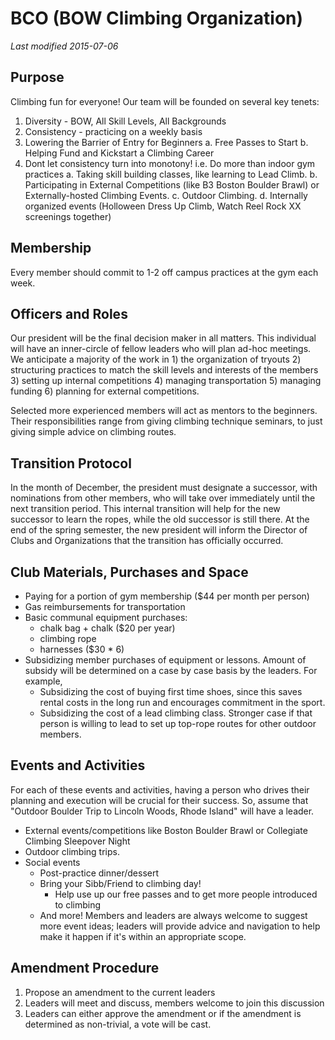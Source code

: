 # BCO (BOW Climbing Organization)
*Last modified 2015-07-06*

## Purpose
Climbing fun for everyone! Our team will be founded on several key tenets: 

1. Diversity - BOW, All Skill Levels, All Backgrounds
2. Consistency - practicing on a weekly basis
3. Lowering the Barrier of Entry for Beginners
  a. Free Passes to Start
  b. Helping Fund and Kickstart a Climbing Career
4. Dont let consistency turn into monotony! i.e. Do more than indoor gym practices
  a. Taking skill building classes, like learning to Lead Climb.
  b. Participating in External Competitions (like B3 Boston Boulder Brawl) or Externally-hosted Climbing Events.
  c. Outdoor Climbing.
  d. Internally organized events (Holloween Dress Up Climb, Watch Reel Rock XX screenings together)

## Membership 
Every member should commit to 1-2 off campus practices at the gym each week. 

## Officers and Roles
Our president will be the final decision maker in all matters.  This individual will have an inner-circle of fellow leaders who will plan ad-hoc meetings.  We anticipate a majority of the work in 1) the organization of tryouts 2) structuring practices to match the skill levels and interests of the members 3) setting up internal competitions 4) managing transportation 5) managing funding 6) planning for external competitions.

Selected more experienced members will act as mentors to the beginners. Their responsibilities range from giving climbing technique seminars, to just giving simple advice on climbing routes. 

## Transition Protocol
In the month of December, the president must designate a successor, with nominations from other members, who will take over immediately until the next transition period. This internal transition will help for the new successor to learn the ropes, while the old successor is still there.  At the end of the spring semester, the new president will inform the Director of Clubs and Organizations that the transition has officially occurred.

## Club Materials, Purchases and Space
- Paying for a portion of gym membership ($44 per month per person)
- Gas reimbursements for transportation
- Basic communal equipment purchases: 
  - chalk bag + chalk ($20 per year) 
  - climbing rope
  - harnesses ($30 * 6)
- Subsidizing member purchases of equipment or lessons. Amount of subsidy will be determined on a case by case basis by the leaders. For example,
  - Subsidizing the cost of buying first time shoes, since this saves rental costs in the long run and encourages commitment in the sport. 
  - Subsidizing the cost of a lead climbing class. Stronger case if that person is willing to lead to set up top-rope routes for other outdoor members.

## Events and Activities
For each of these events and activities, having a person who drives their planning and execution will be crucial for their success. So, assume that "Outdoor Boulder Trip to Lincoln Woods, Rhode Island" will have a leader.
- External events/competitions like Boston Boulder Brawl or Collegiate Climbing Sleepover Night
- Outdoor climbing trips.  
- Social events
  - Post-practice dinner/dessert
  - Bring your Sibb/Friend to climbing day!
    - Help use up our free passes and to get more people introduced to climbing
  - And more! Members and leaders are always welcome to suggest more event ideas; leaders will provide advice and navigation to help make it happen if it's within an appropriate scope.

## Amendment Procedure
1. Propose an amendment to the current leaders
2. Leaders will meet and discuss, members welcome to join this discussion 
3. Leaders can either approve the amendment or if the amendment is determined as non-trivial, a vote will be cast.
